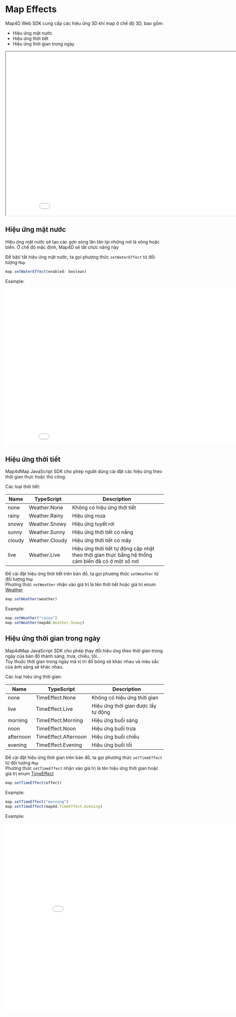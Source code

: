 # Map Effects

Map4D Web SDK cung cấp các hiệu ứng 3D khi map ở chế độ 3D, bao gồm:

- Hiệu ứng mặt nước
- Hiệu ứng thời tiết
- Hiệu ứng thời gian trong ngày

<iframe src="./html/map-effect.html" style="min-width: 900px;" height="520px"></iframe>

## Hiệu ứng mặt nước

Hiệu ứng mặt nước sẽ tạo các gợn sóng lăn tăn tại những nơi là sông hoặc biển. Ở chế độ mặc định, Map4D sẽ tắt chức năng này

Để bật/ tắt hiệu ứng mặt nước, ta gọi phương thức `setWaterEffect` từ đối tượng `Map`

```js
map.setWaterEffect(enabled: boolean)
```


Example:
<iframe style="min-width: 900px;" height="500px" src="//jsfiddle.net/huydang/5v9kpe6h/embedded/" allowfullscreen="allowfullscreen" allowpaymentrequest frameborder="0"></iframe>

## Hiệu ứng thời tiết

Map4dMap JavaScript SDK cho phép người dùng cài đặt các hiệu ứng theo thời gian thực hoặc thủ công.

Các loại thời tiết:

| Name   | TypeScript     | Description                                                                                       |
|--------|----------------|---------------------------------------------------------------------------------------------------|
| none   | Weather.None   | Không có hiệu ứng thời tiết                                                                       |
| rainy  | Weather.Rainy  | Hiệu ứng mưa                                                                                      |
| snowy  | Weather.Snowy  | Hiệu ứng tuyết rơi                                                                                |
| sunny  | Weather.Sunny  | Hiệu ứng thời tiết có nắng                                                                        |
| cloudy | Weather.Cloudy | Hiệu ứng thời tiết có mây                                                                         |
| live   | Weather.Live   | Hiệu ứng thời tiết tự động cập nhật theo thời gian thực bằng hệ thống cảm biến đã có ở một số nơi |

Để cài đặt hiệu ứng thời tiết trên bản đồ, ta gọi phương thức `setWeather` từ đối tượng `Map`  
Phương thức `setWeather` nhận vào giá trị là tên thời tiết hoặc giá trị enum [Weather](/reference/map?id=weather-enum)

```js
map.setWeather(weather)
```

Example:

```js
map.setWeather("rainy")
map.setWeather(map4d.Weather.Snowy)
```

## Hiệu ứng thời gian trong ngày

Map4dMap JavaScript SDK cho phép thay đổi hiệu ứng theo thời gian trong ngày của bản đồ thành sáng, trưa, chiều, tối...  
Tùy thuộc thời gian trong ngày mà vị trí đổ bóng sẽ khác nhau và màu sắc của ánh sáng sẽ khác nhau.

Các loại hiệu ứng thời gian:

| Name      | TypeScript           | Description                         |
|-----------|----------------------|-------------------------------------|
| none      | TimeEffect.None      | Không có hiệu ứng thời gian         |
| live      | TimeEffect.Live      | Hiệu ứng thời gian được lấy tự động |
| morning   | TimeEffect.Morning   | Hiệu ứng buổi sáng                  |
| noon      | TimeEffect.Noon      | Hiệu ứng buổi trưa                  |
| afternoon | TimeEffect.Afternoon | Hiệu ứng buổi chiều                 |
| evening   | TimeEffect.Evening   | Hiệu ứng buổi tối                   |


Để cài đặt hiệu ứng thời gian trên bản đồ, ta gọi phương thức `setTimeEffect` từ đối tượng `Map`  
Phương thức `setTimeEffect` nhận vào giá trị là tên hiệu ứng thời gian hoặc giá trị enum [TimeEffect](/reference/map?id=timeeffect-enum)

```js
map.setTimeEffect(effect)
```

Example:

```js
map.setTimeEffect("morning")
map.setTimeEffect(map4d.TimeEffect.Evening)
```

Example:
<iframe style="min-width: 900px;" height="600px" src="//jsfiddle.net/huydang/48su6hgx/embedded/" allowfullscreen="allowfullscreen" allowpaymentrequest frameborder="0"></iframe>